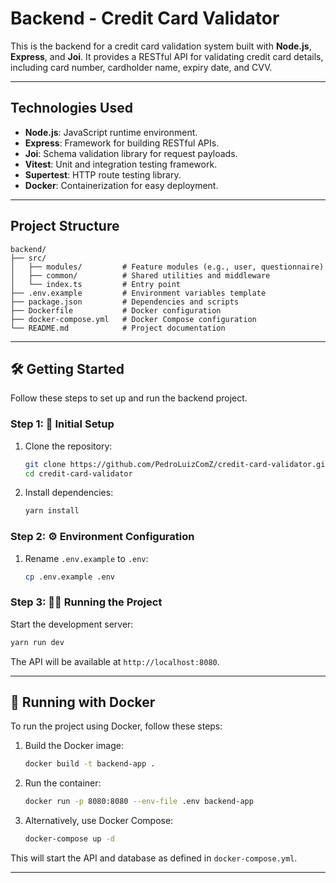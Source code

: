 # Backend - Credit Card Validator

This is the backend for a credit card validation system built with **Node.js**, **Express**, and **Joi**. It provides a RESTful API for validating credit card details, including card number, cardholder name, expiry date, and CVV.

---

## **Technologies Used**

- **Node.js**: JavaScript runtime environment.
- **Express**: Framework for building RESTful APIs.
- **Joi**: Schema validation library for request payloads.
- **Vitest**: Unit and integration testing framework.
- **Supertest**: HTTP route testing library.
- **Docker**: Containerization for easy deployment.

---

## **Project Structure**

```
backend/
├── src/
│   ├── modules/         # Feature modules (e.g., user, questionnaire)
│   ├── common/          # Shared utilities and middleware
│   └── index.ts         # Entry point
├── .env.example         # Environment variables template
├── package.json         # Dependencies and scripts
├── Dockerfile           # Docker configuration
├── docker-compose.yml   # Docker Compose configuration
└── README.md            # Project documentation
```

---

## **🛠️ Getting Started**

Follow these steps to set up and run the backend project.

### **Step 1: 🚀 Initial Setup**

1. Clone the repository:
   ```bash
   git clone https://github.com/PedroLuizComZ/credit-card-validator.git
   cd credit-card-validator
   ```
2. Install dependencies:
   ```bash
   yarn install
   ```

### **Step 2: ⚙️ Environment Configuration**

1. Rename `.env.example` to `.env`:
   ```bash
   cp .env.example .env
   ```

### **Step 3: 🏃‍♂️ Running the Project**

Start the development server:
   ```bash
   yarn run dev
   ```

The API will be available at `http://localhost:8080`.

---

## **🐳 Running with Docker**

To run the project using Docker, follow these steps:

1. Build the Docker image:
   ```bash
   docker build -t backend-app .
   ```
2. Run the container:
   ```bash
   docker run -p 8080:8080 --env-file .env backend-app
   ```
3. Alternatively, use Docker Compose:
   ```bash
   docker-compose up -d
   ```

This will start the API and database as defined in `docker-compose.yml`.

---
